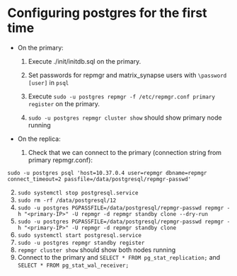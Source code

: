 # Configuring postgres for the first time

- On the primary:

  1. Execute ./init/initdb.sql on the primary.

  2. Set passwords for repmgr and matrix_synapse users with `\password [user]` in `psql`

  3. Execute `sudo -u postgres repmgr -f /etc/repmgr.conf primary register` on the primary.

  4. `sudo -u postgres repmgr cluster show` should show primary node running

- On the replica:

  1. Check that we can connect to the primary (connection string from primary repmgr.conf):
```
sudo -u postgres psql 'host=10.37.0.4 user=repmgr dbname=repmgr connect_timeout=2 passfile=/data/postgresql/repmgr-passwd'
```

  2. `sudo systemctl stop postgresql.service`
  3. `sudo rm -rf /data/postgresql/12`
  4. `sudo -u postgres PGPASSFILE=/data/postgresql/repmgr-passwd repmgr -h "<primary-IP>" -U repmgr -d repmgr standby clone --dry-run`
  5. `sudo -u postgres PGPASSFILE=/data/postgresql/repmgr-passwd repmgr -h "<primary-IP>" -U repmgr -d repmgr standby clone`
  6. `sudo systemctl start postgresql.service`
  7. `sudo -u postgres repmgr standby register`
  8. `repmgr cluster show` should show both nodes running
  9. Connect to the primary and `SELECT * FROM pg_stat_replication;` and `SELECT * FROM pg_stat_wal_receiver;`
